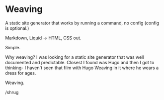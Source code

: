 # Weaving

A static site generator that works by running a command, no config (config is optional.)

Markdown, Liquid -> HTML, CSS out.

Simple.

Why weaving? I was looking for a static site generator that was well documented and predictable. Closest I found was Hugo and then I got to thinking- I haven't seen that film with Hugo Weaving in it where he wears a dress for ages.

Weaving.

/shrug
